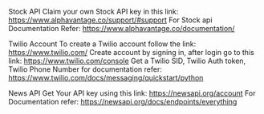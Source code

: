 Stock API
Claim your own Stock API key in this link: https://www.alphavantage.co/support/#support
For Stock api Documentation Refer: https://www.alphavantage.co/documentation/

Twilio Account
To create a Twilio account follow the link: https://www.twilio.com/
Create account by signing in, after login go to this link: https://www.twilio.com/console 
Get a Twilio SID, Twilio Auth token, Twilio Phone Number
for documentation refer: https://www.twilio.com/docs/messaging/quickstart/python

News API
Get Your API key using this link: https://newsapi.org/account
For Documentation refer: https://newsapi.org/docs/endpoints/everything
